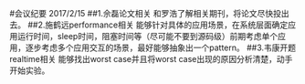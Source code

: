 #会议纪要 2017/2/15
##1.佘磊论文相关
和罗浩了解相关期刊，将论文尽快投出去。
##2.施鹤远performance相关
能够针对具体的应用场景，在系统层面确定应用运行时间，sleep时间，阻塞时间等（尽可能不要到源码级）前期考虑单个应用，逐步考虑多个应用交互的场景，最好能够抽象出一个pattern。
##3.韦康开题realtime相关
能够找出worst case并且将worst case出现的原因分析清楚，动手开始实验。
